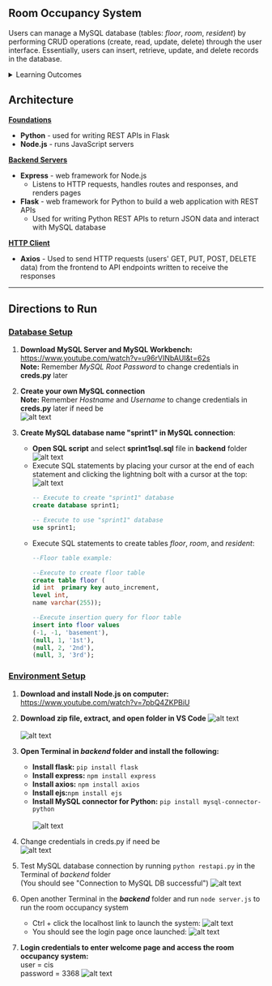 ## **Room Occupancy System**
Users can manage a MySQL database (tables: *floor*, *room*, *resident*) by performing CRUD operations (create, read, update, delete) through the user interface. Essentially, users can insert, retrieve, update, and delete records in the database.
<details><summary>Learning Outcomes</summary>  

- Developing a full-stack, web-based information system (frontend and backend)  
- Handling HTTP requests, responses, and page rendering with Express, Axios, and Flask
- Writing Application Programming Interfaces (APIs) to perform CRUD operations on MySQL database based on HTTP requests
</details>

## Architecture
<u>**Foundations**</u>  
- **Python** - used for writing REST APIs in Flask
- **Node.js** - runs JavaScript servers

<u>**Backend Servers**</u>  
- **Express** - web framework for Node.js
    - Listens to HTTP requests, handles routes and responses, and renders pages  
- **Flask** - web framework for Python to build a web application with REST APIs
    - Used for writing Python REST APIs to return JSON data and interact with MySQL database

<u>**HTTP Client**</u>  
- **Axios** - Used to send HTTP requests (users' GET, PUT, POST, DELETE data) from the frontend to API endpoints written to receive the responses<br>
---
## **Directions to Run** 
### <u>Database Setup</u>
1. **Download MySQL Server and MySQL Workbench:**  
https://www.youtube.com/watch?v=u96rVINbAUI&t=62s  
**Note:** Remember *MySQL Root Password* to change credentials in **creds.py** later
2. **Create your own MySQL connection**  
**Note:** Remember *Hostname* and *Username* to change credentials in **creds.py** later if need be  
![alt text](/README_images/mysql_connection_setup.png)



3. **Create MySQL database name "sprint1" in MySQL connection**:
    - **Open SQL script** and select **sprint1sql.sql** file in **backend** folder
    ![alt text](/README_images/open_sql_script.png)
    - Execute SQL statements by placing your cursor at the end of each statement and clicking the lightning bolt with a cursor at the top:
    ![alt text](/README_images/execute_SQL_query.png)
        ```sql 
        -- Execute to create "sprint1" database
        create database sprint1;

        -- Execute to use "sprint1" database
        use sprint1;
        
    - Execute SQL statements to create tables *floor*, *room*, and *resident*:  
        ```sql 
        --Floor table example:

        --Execute to create floor table
        create table floor (
        id int  primary key auto_increment,
        level int,
        name varchar(255));

        --Execute insertion query for floor table
        insert into floor values 
        (-1, -1, 'basement'), 
        (null, 1, '1st'), 
        (null, 2, '2nd'), 
        (null, 3, '3rd');
  
### <u>Environment Setup</u>
1. **Download and install Node.js on computer:** https://www.youtube.com/watch?v=7pbQ4ZKPBiU  
2. **Download zip file, extract, and open folder in VS Code**
![alt text](/README_images/download_github_zip.png)<br><br>
![alt text](/README_images/opening_folder_vscode.png)
3. **Open Terminal in *backend* folder and install the following:**  
    - **Install flask:** `pip install flask`  
    - **Install express:** `npm install express`  
    - **Install axios:** `npm install axios`  
    - **Install ejs:**`npm install ejs`  
    - **Install MySQL connector for Python:** `pip install mysql-connector-python`<br><br>
![alt text](/README_images/open_terminal_vscode.png)  

4. Change credentials in creds.py if need be  
![alt text](/README_images/creds.py.png) 

5. Test MySQL database connection by running `python restapi.py` in the Terminal of *backend* folder  
(You should see "Connection to MySQL DB successful")
![alt text](/README_images/successful_MySQL%20DB%20connection.png)

6. Open another Terminal in the ***backend*** folder and run `node server.js` to run the room occupancy system
    - Ctrl + click the localhost link to launch the system:
![alt text](/README_images/launching_localhost.png)
    - You should see the login page once launched:
![alt text](/README_images/login_page.png)

7. **Login credentials to enter welcome page and access the room occupancy system:**  
user = cis  
password = 3368
![alt text](/README_images/welcome_page.png)
